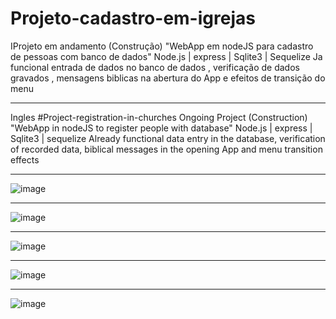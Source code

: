 # Projeto-cadastro-em-igrejas
 IProjeto em andamento (Construção)  "WebApp em nodeJS para cadastro de pessoas com banco de dados"
 Node.js | express | Sqlite3 | Sequelize 
 Ja funcional entrada de dados no banco de dados , verificação de dados gravados , mensagens biblicas na abertura
 do App e efeitos de transição do menu
 ___________________________________________________________________________________________________________________
 
 Ingles
 #Project-registration-in-churches
 Ongoing Project (Construction) "WebApp in nodeJS to register people with database"
 Node.js | express | Sqlite3 | sequelize
 Already functional data entry in the database, verification of recorded data, biblical messages in the opening
 App and menu transition effects
____________________________________________________________________________________________________________________

![image](https://user-images.githubusercontent.com/70297459/220531343-d1c70607-c63f-48ba-a43f-e62f9af4065d.png)
 ___________________________________________________________________________________________________________________
![image](https://user-images.githubusercontent.com/70297459/220531417-dd83df8d-ab5c-4518-b1b7-11da4c92d5df.png)
 ___________________________________________________________________________________________________________________
![image](https://user-images.githubusercontent.com/70297459/220531485-c3e9aca4-91e0-4d05-bc43-ce8fc7ed1865.png)
 ___________________________________________________________________________________________________________________
 ![image](https://user-images.githubusercontent.com/70297459/220531567-bf07a8f8-cf1d-466d-984a-d833c00c498c.png)
___________________________________________________________________________________________________________________
![image](https://user-images.githubusercontent.com/70297459/220531622-0370548a-1769-4c0b-9ccd-d83de0aac8fe.png)

